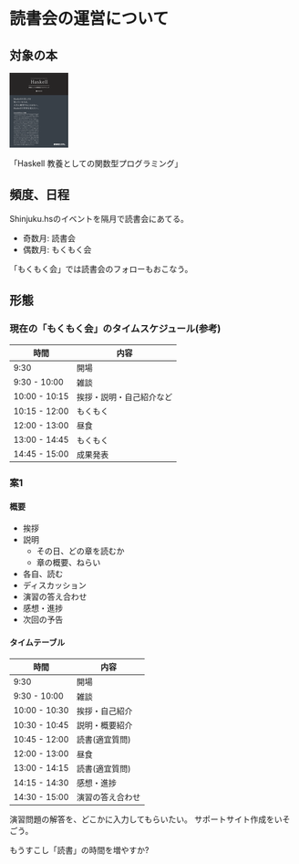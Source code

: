 読書会の運営について
====================

対象の本
--------

![本の画像](front_small.png
	"Haskell 教養としての関数型プログラミング")

「Haskell 教養としての関数型プログラミング」

頻度、日程
----------

Shinjuku.hsのイベントを隔月で読書会にあてる。

* 奇数月: 読書会
* 偶数月: もくもく会

「もくもく会」では読書会のフォローもおこなう。

形態
----

### 現在の「もくもく会」のタイムスケジュール(参考)

| 時間          | 内容                     |
| ------------- | ------------------------ |
|  9:30         | 開場                     |
|  9:30 - 10:00 | 雑談                     |
| 10:00 - 10:15 | 挨拶・説明・自己紹介など |
| 10:15 - 12:00 | もくもく                 |
| 12:00 - 13:00 | 昼食                     |
| 13:00 - 14:45 | もくもく                 |
| 14:45 - 15:00 | 成果発表                 |

### 案1

#### 概要

* 挨拶
* 説明
	+ その日、どの章を読むか
	+ 章の概要、ねらい
* 各自、読む
* ディスカッション
* 演習の答え合わせ
* 感想・進捗
* 次回の予告

#### タイムテーブル

| 時間          | 内容             |
| ------------- | ---------------- |
|  9:30         | 開場             |
|  9:30 - 10:00 | 雑談             |
| 10:00 - 10:30 | 挨拶・自己紹介   |
| 10:30 - 10:45 | 説明・概要紹介   |
| 10:45 - 12:00 | 読書(適宜質問)   |
| 12:00 - 13:00 | 昼食             |
| 13:00 - 14:15 | 読書(適宜質問)   |
| 14:15 - 14:30 | 感想・進捗       |
| 14:30 - 15:00 | 演習の答え合わせ |

演習問題の解答を、どこかに入力してもらいたい。
サポートサイト作成をいそごう。

もうすこし「読書」の時間を増やすか?
